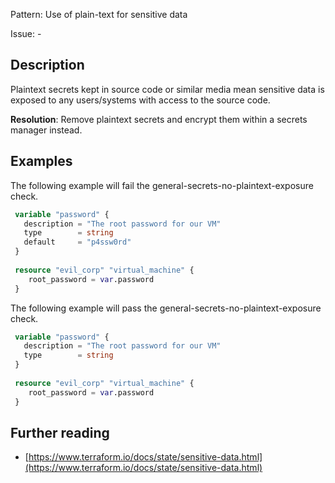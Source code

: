 Pattern: Use of plain-text for sensitive data

Issue: -

## Description

Plaintext secrets kept in source code or similar media mean sensitive data is exposed to any users/systems with access to the source code.

**Resolution**: Remove plaintext secrets and encrypt them within a secrets manager instead.

## Examples

The following example will fail the general-secrets-no-plaintext-exposure check.

```terraform
 variable "password" {
   description = "The root password for our VM"
   type        = string
   default     = "p4ssw0rd"
 }
 
 resource "evil_corp" "virtual_machine" {
 	root_password = var.password
 }
```

The following example will pass the general-secrets-no-plaintext-exposure check.

```terraform
 variable "password" {
   description = "The root password for our VM"
   type        = string
 }
 
 resource "evil_corp" "virtual_machine" {
 	root_password = var.password
 }
```

## Further reading

- [https://www.terraform.io/docs/state/sensitive-data.html](https://www.terraform.io/docs/state/sensitive-data.html)